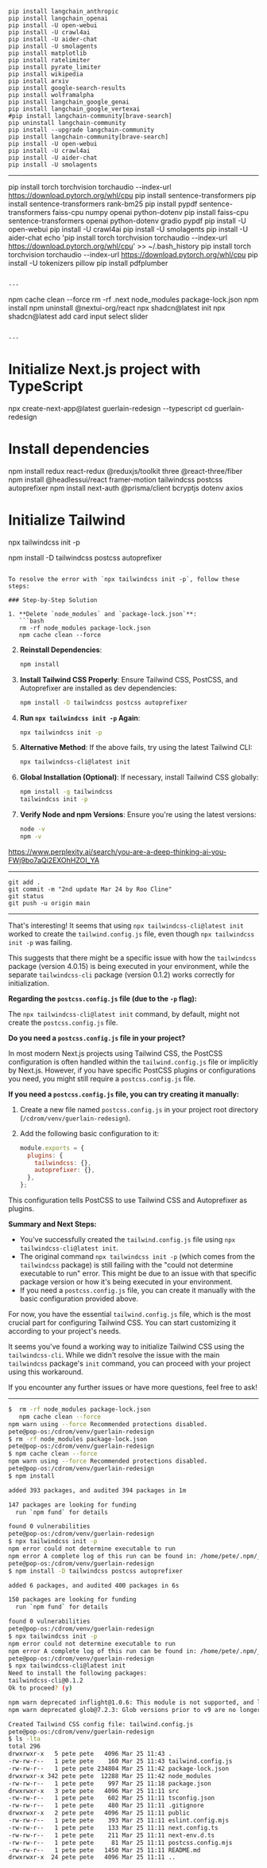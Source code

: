 ```
pip install langchain_anthropic
pip install langchain_openai
pip install -U open-webui
pip install -U crawl4ai
pip install -U aider-chat
pip install -U smolagents
pip install matplotlib
pip install ratelimiter
pip install pyrate_limiter
pip install wikipedia
pip install arxiv
pip install google-search-results
pip install wolframalpha
pip install langchain_google_genai
pip install langchain_google_vertexai
#pip install langchain-community[brave-search]
pip uninstall langchain-community
pip install --upgrade langchain-community
pip install langchain-community[brave-search]
pip install -U open-webui
pip install -U crawl4ai
pip install -U aider-chat
pip install -U smolagents
```

---
pip install torch torchvision torchaudio --index-url https://download.pytorch.org/whl/cpu
pip install sentence-transformers
pip install sentence-transformers rank-bm25
pip install pypdf sentence-transformers faiss-cpu numpy openai python-dotenv
pip install faiss-cpu sentence-transformers openai python-dotenv gradio pypdf
pip install -U open-webui
pip install -U crawl4ai
pip install -U smolagents
pip install -U aider-chat
echo 'pip install torch torchvision torchaudio --index-url https://download.pytorch.org/whl/cpu' >> ~/.bash_history
pip install torch torchvision torchaudio --index-url https://download.pytorch.org/whl/cpu
pip install -U tokenizers pillow
pip install pdfplumber
```

---
```
npm cache clean --force
rm -rf .next node_modules package-lock.json
npm install
npm uninstall @nextui-org/react
npx shadcn@latest init
npx shadcn@latest add card input select slider
```

---
```
# Initialize Next.js project with TypeScript
npx create-next-app@latest guerlain-redesign --typescript
cd guerlain-redesign

# Install dependencies
npm install redux react-redux @reduxjs/toolkit three @react-three/fiber
npm install @headlessui/react framer-motion tailwindcss postcss autoprefixer
npm install next-auth @prisma/client bcryptjs dotenv axios

# Initialize Tailwind
npx tailwindcss init -p

npm install -D tailwindcss postcss autoprefixer
```

To resolve the error with `npx tailwindcss init -p`, follow these steps:

### Step-by-Step Solution

1. **Delete `node_modules` and `package-lock.json`**:
   ```bash
   rm -rf node_modules package-lock.json
   npm cache clean --force
   ```

2. **Reinstall Dependencies**:
   ```bash
   npm install
   ```

3. **Install Tailwind CSS Properly**:
   Ensure Tailwind CSS, PostCSS, and Autoprefixer are installed as dev dependencies:
   ```bash
   npm install -D tailwindcss postcss autoprefixer
   ```

4. **Run `npx tailwindcss init -p` Again**:
   ```bash
   npx tailwindcss init -p
   ```

5. **Alternative Method**:
   If the above fails, try using the latest Tailwind CLI:
   ```bash
   npx tailwindcss-cli@latest init
   ```

6. **Global Installation (Optional)**:
   If necessary, install Tailwind CSS globally:
   ```bash
   npm install -g tailwindcss
   tailwindcss init -p
   ```

7. **Verify Node and npm Versions**:
   Ensure you're using the latest versions:
   ```bash
   node -v
   npm -v
   ```

https://www.perplexity.ai/search/you-are-a-deep-thinking-ai-you-FWj9bo7aQi2EXOhHZOI_YA

---
```
git add .
git commit -m "2nd update Mar 24 by Roo Cline"
git status
git push -u origin main
```

---
That's interesting! It seems that using `npx tailwindcss-cli@latest init` worked to create the `tailwind.config.js` file, even though `npx tailwindcss init -p` was failing.

This suggests that there might be a specific issue with how the `tailwindcss` package (version 4.0.15) is being executed in your environment, while the separate `tailwindcss-cli` package (version 0.1.2) works correctly for initialization.

**Regarding the `postcss.config.js` file (due to the `-p` flag):**

The `npx tailwindcss-cli@latest init` command, by default, might not create the `postcss.config.js` file.

**Do you need a `postcss.config.js` file in your project?**

In most modern Next.js projects using Tailwind CSS, the PostCSS configuration is often handled within the `tailwind.config.js` file or implicitly by Next.js. However, if you have specific PostCSS plugins or configurations you need, you might still require a `postcss.config.js` file.

**If you need a `postcss.config.js` file, you can try creating it manually:**

1.  Create a new file named `postcss.config.js` in your project root directory (`/cdrom/venv/guerlain-redesign`).

2.  Add the following basic configuration to it:

    ```javascript
    module.exports = {
      plugins: {
        tailwindcss: {},
        autoprefixer: {},
      },
    };
    ```

This configuration tells PostCSS to use Tailwind CSS and Autoprefixer as plugins.

**Summary and Next Steps:**

* You've successfully created the `tailwind.config.js` file using `npx tailwindcss-cli@latest init`.
* The original command `npx tailwindcss init -p` (which comes from the `tailwindcss` package) is still failing with the "could not determine executable to run" error. This might be due to an issue with that specific package version or how it's being executed in your environment.
* If you need a `postcss.config.js` file, you can create it manually with the basic configuration provided above.

For now, you have the essential `tailwind.config.js` file, which is the most crucial part for configuring Tailwind CSS. You can start customizing it according to your project's needs.

It seems you've found a working way to initialize Tailwind CSS using the `tailwindcss-cli`. While we didn't resolve the issue with the main `tailwindcss` package's `init` command, you can proceed with your project using this workaround.

If you encounter any further issues or have more questions, feel free to ask!

---
```bash
$  rm -rf node_modules package-lock.json
   npm cache clean --force
npm warn using --force Recommended protections disabled.
pete@pop-os:/cdrom/venv/guerlain-redesign
$ rm -rf node_modules package-lock.json
pete@pop-os:/cdrom/venv/guerlain-redesign
$ npm cache clean --force
npm warn using --force Recommended protections disabled.
pete@pop-os:/cdrom/venv/guerlain-redesign
$ npm install

added 393 packages, and audited 394 packages in 1m

147 packages are looking for funding
  run `npm fund` for details

found 0 vulnerabilities
pete@pop-os:/cdrom/venv/guerlain-redesign
$ npx tailwindcss init -p
npm error could not determine executable to run
npm error A complete log of this run can be found in: /home/pete/.npm/_logs/2025-03-25T03_41_56_621Z-debug-0.log
pete@pop-os:/cdrom/venv/guerlain-redesign
$ npm install -D tailwindcss postcss autoprefixer

added 6 packages, and audited 400 packages in 6s

150 packages are looking for funding
  run `npm fund` for details

found 0 vulnerabilities
pete@pop-os:/cdrom/venv/guerlain-redesign
$ npx tailwindcss init -p
npm error could not determine executable to run
npm error A complete log of this run can be found in: /home/pete/.npm/_logs/2025-03-25T03_42_38_559Z-debug-0.log
pete@pop-os:/cdrom/venv/guerlain-redesign
$ npx tailwindcss-cli@latest init
Need to install the following packages:
tailwindcss-cli@0.1.2
Ok to proceed? (y) 

npm warn deprecated inflight@1.0.6: This module is not supported, and leaks memory. Do not use it. Check out lru-cache if you want a good and tested way to coalesce async requests by a key value, which is much more comprehensive and powerful.
npm warn deprecated glob@7.2.3: Glob versions prior to v9 are no longer supported

Created Tailwind CSS config file: tailwind.config.js
pete@pop-os:/cdrom/venv/guerlain-redesign
$ ls -lta
total 296
drwxrwxr-x   5 pete pete   4096 Mar 25 11:43 .
-rw-rw-r--   1 pete pete    160 Mar 25 11:43 tailwind.config.js
-rw-rw-r--   1 pete pete 234804 Mar 25 11:42 package-lock.json
drwxrwxr-x 342 pete pete  12288 Mar 25 11:42 node_modules
-rw-rw-r--   1 pete pete    997 Mar 25 11:18 package.json
drwxrwxr-x   3 pete pete   4096 Mar 25 11:11 src
-rw-rw-r--   1 pete pete    602 Mar 25 11:11 tsconfig.json
-rw-rw-r--   1 pete pete    480 Mar 25 11:11 .gitignore
drwxrwxr-x   2 pete pete   4096 Mar 25 11:11 public
-rw-rw-r--   1 pete pete    393 Mar 25 11:11 eslint.config.mjs
-rw-rw-r--   1 pete pete    133 Mar 25 11:11 next.config.ts
-rw-rw-r--   1 pete pete    211 Mar 25 11:11 next-env.d.ts
-rw-rw-r--   1 pete pete     81 Mar 25 11:11 postcss.config.mjs
-rw-rw-r--   1 pete pete   1450 Mar 25 11:11 README.md
drwxrwxr-x  24 pete pete   4096 Mar 25 11:11 ..
```
